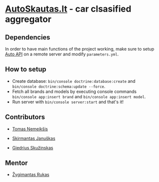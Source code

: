 
[AutoSkautas.lt](http://elasticar.projektai.nfqakademija.lt/) - car clsasified aggregator
============

## Dependencies
In order to have main functions of the project working, make sure to setup [Auto API](https://github.com/DarkerTH/auto_api) on a remote server and modify `parameters.yml`.

## How to setup

* Create database: `bin/console doctrine:database:create` and `bin/console doctrine:schema:update --force`.
* Fetch all brands and models by executing console commands `bin/console app:insert brand` and `bin/console app:insert model`.
* Run server with `bin/console server:start` and that's it!

## Contributors

* [Tomas Nemeikšis](https://github.com/niumis)

* [Skirmantas Januškas](https://github.com/DarkerTH)

* [Giedrius Skužinskas](giedrskuzins)

## Mentor

* [Žygimantas Rukas](https://github.com/zyrukas)
